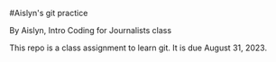#Aislyn's git practice

By Aislyn, Intro Coding for Journalists class

This repo is a class assignment to learn git. It is due August 31, 2023.